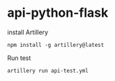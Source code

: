 # api-python-flask

install Artillery
```
npm install -g artillery@latest
```
Run test
```
artillery run api-test.yml
```